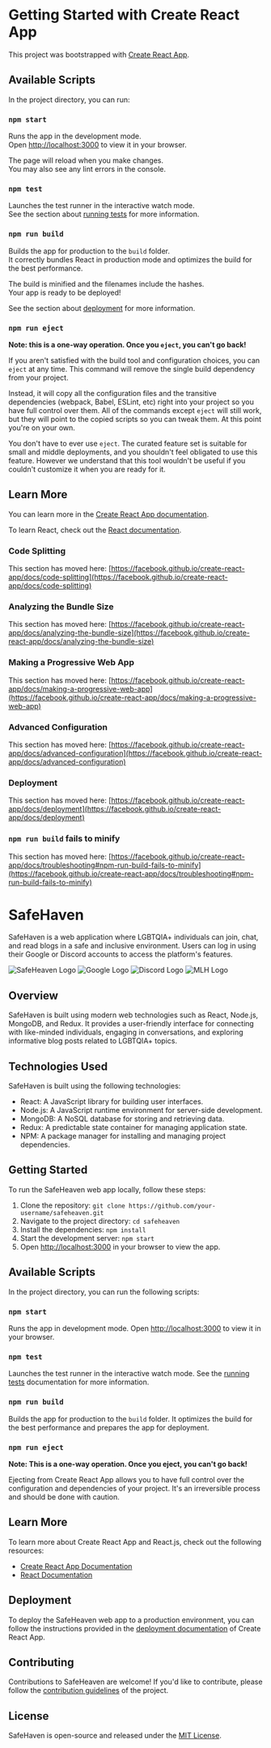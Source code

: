 # Getting Started with Create React App

This project was bootstrapped with [Create React App](https://github.com/facebook/create-react-app).

## Available Scripts

In the project directory, you can run:

### `npm start`

Runs the app in the development mode.\
Open [http://localhost:3000](http://localhost:3000) to view it in your browser.

The page will reload when you make changes.\
You may also see any lint errors in the console.

### `npm test`

Launches the test runner in the interactive watch mode.\
See the section about [running tests](https://facebook.github.io/create-react-app/docs/running-tests) for more information.

### `npm run build`

Builds the app for production to the `build` folder.\
It correctly bundles React in production mode and optimizes the build for the best performance.

The build is minified and the filenames include the hashes.\
Your app is ready to be deployed!

See the section about [deployment](https://facebook.github.io/create-react-app/docs/deployment) for more information.

### `npm run eject`

**Note: this is a one-way operation. Once you `eject`, you can't go back!**

If you aren't satisfied with the build tool and configuration choices, you can `eject` at any time. This command will remove the single build dependency from your project.

Instead, it will copy all the configuration files and the transitive dependencies (webpack, Babel, ESLint, etc) right into your project so you have full control over them. All of the commands except `eject` will still work, but they will point to the copied scripts so you can tweak them. At this point you're on your own.

You don't have to ever use `eject`. The curated feature set is suitable for small and middle deployments, and you shouldn't feel obligated to use this feature. However we understand that this tool wouldn't be useful if you couldn't customize it when you are ready for it.

## Learn More

You can learn more in the [Create React App documentation](https://facebook.github.io/create-react-app/docs/getting-started).

To learn React, check out the [React documentation](https://reactjs.org/).

### Code Splitting

This section has moved here: [https://facebook.github.io/create-react-app/docs/code-splitting](https://facebook.github.io/create-react-app/docs/code-splitting)

### Analyzing the Bundle Size

This section has moved here: [https://facebook.github.io/create-react-app/docs/analyzing-the-bundle-size](https://facebook.github.io/create-react-app/docs/analyzing-the-bundle-size)

### Making a Progressive Web App

This section has moved here: [https://facebook.github.io/create-react-app/docs/making-a-progressive-web-app](https://facebook.github.io/create-react-app/docs/making-a-progressive-web-app)

### Advanced Configuration

This section has moved here: [https://facebook.github.io/create-react-app/docs/advanced-configuration](https://facebook.github.io/create-react-app/docs/advanced-configuration)

### Deployment

This section has moved here: [https://facebook.github.io/create-react-app/docs/deployment](https://facebook.github.io/create-react-app/docs/deployment)

### `npm run build` fails to minify

This section has moved here: [https://facebook.github.io/create-react-app/docs/troubleshooting#npm-run-build-fails-to-minify](https://facebook.github.io/create-react-app/docs/troubleshooting#npm-run-build-fails-to-minify)









# SafeHaven

SafeHaven is a web application where LGBTQIA+ individuals can join, chat, and read blogs in a safe and inclusive environment. Users can log in using their Google or Discord accounts to access the platform's features.

![SafeHeaven Logo](https://example.com/safeheaven_logo.png)
![Google Logo](https://example.com/google_logo.png)
![Discord Logo](https://example.com/discord_logo.png)
![MLH Logo](https://example.com/mlh_logo.png)

## Overview

SafeHaven is built using modern web technologies such as React, Node.js, MongoDB, and Redux. It provides a user-friendly interface for connecting with like-minded individuals, engaging in conversations, and exploring informative blog posts related to LGBTQIA+ topics.

## Technologies Used

SafeHaven is built using the following technologies:

- React: A JavaScript library for building user interfaces.
- Node.js: A JavaScript runtime environment for server-side development.
- MongoDB: A NoSQL database for storing and retrieving data.
- Redux: A predictable state container for managing application state.
- NPM: A package manager for installing and managing project dependencies.

## Getting Started

To run the SafeHeaven web app locally, follow these steps:

1. Clone the repository: `git clone https://github.com/your-username/safeheaven.git`
2. Navigate to the project directory: `cd safeheaven`
3. Install the dependencies: `npm install`
4. Start the development server: `npm start`
5. Open [http://localhost:3000](http://localhost:3000) in your browser to view the app.

## Available Scripts

In the project directory, you can run the following scripts:

### `npm start`

Runs the app in development mode. Open [http://localhost:3000](http://localhost:3000) to view it in your browser.

### `npm test`

Launches the test runner in the interactive watch mode. See the [running tests](https://facebook.github.io/create-react-app/docs/running-tests) documentation for more information.

### `npm run build`

Builds the app for production to the `build` folder. It optimizes the build for the best performance and prepares the app for deployment.

### `npm run eject`

**Note: This is a one-way operation. Once you eject, you can't go back!**

Ejecting from Create React App allows you to have full control over the configuration and dependencies of your project. It's an irreversible process and should be done with caution.

## Learn More

To learn more about Create React App and React.js, check out the following resources:

- [Create React App Documentation](https://facebook.github.io/create-react-app/docs/getting-started)
- [React Documentation](https://reactjs.org/)

## Deployment

To deploy the SafeHeaven web app to a production environment, you can follow the instructions provided in the [deployment documentation](https://facebook.github.io/create-react-app/docs/deployment) of Create React App.

## Contributing

Contributions to SafeHeaven are welcome! If you'd like to contribute, please follow the [contribution guidelines](CONTRIBUTING.md) of the project.

## License

SafeHaven is open-source and released under the [MIT License](LICENSE).
